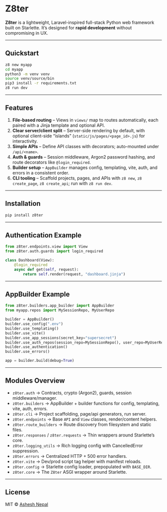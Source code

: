 # Z8ter

**Z8ter** is a lightweight, Laravel-inspired full-stack Python web framework built on Starlette. It’s designed for **rapid development** without compromising in UX.

---

## Quickstart

```bash
z8 new myapp
cd myapp
python3 -m venv venv
source venv/source/bin
pip3 install -r requirements.txt
z8 run dev
```

---

## Features

1. **File-based routing** – Views in `views/` map to routes automatically, each paired with a Jinja template and optional API.
2. **Clear server/client split** – Server-side rendering by default, with optional client-side “islands” (`static/js/pages/<page_id>.js`) for interactivity.
3. **Simple APIs** – Define API classes with decorators; auto-mounted under `/api/<name>`.
4. **Auth & guards** – Session middleware, Argon2 password hashing, and route decorators like `@login_required`.
5. **Builder setup** – `AppBuilder` manages config, templating, vite, auth, and errors in a consistent order.
6. **CLI tooling** – Scaffold projects, pages, and APIs with `z8 new`, `z8 create_page`, `z8 create_api`; run with `z8 run dev`.

---

## Installation

```bash
pip install z8ter
```

---

## Authentication Example

```python
from z8ter.endpoints.view import View
from z8ter.auth.guards import login_required

class Dashboard(View):
    @login_required
    async def get(self, request):
        return self.render(request, "dashboard.jinja")
```

---

## AppBuilder Example

```python
from z8ter.builders.app_builder import AppBuilder
from myapp.repos import MySessionRepo, MyUserRepo

builder = AppBuilder()
builder.use_config(".env")
builder.use_templating()
builder.use_vite()
builder.use_app_sessions(secret_key="supersecret")
builder.use_auth_repos(session_repo=MySessionRepo(), user_repo=MyUserRepo())
builder.use_authentication()
builder.use_errors()

app = builder.build(debug=True)
```

---

## Modules Overview

- `z8ter.auth` → Contracts, crypto (Argon2), guards, session middleware/manager.
- `z8ter.builders` → AppBuilder + builder functions for config, templating, vite, auth, errors.
- `z8ter.cli` → Project scaffolding, page/api generators, run server.
- `z8ter.endpoints` → Base `API` and `View` classes, render/content helpers.
- `z8ter.route_builders` → Route discovery from filesystem and static files.
- `z8ter.responses` / `z8ter.requests` → Thin wrappers around Starlette’s core.
- `z8ter.logging_utils` → Rich logging config with CancelledError suppression.
- `z8ter.errors` → Centralized HTTP + 500 error handlers.
- `z8ter.vite` → Dev/prod script tag helper with manifest reloads.
- `z8ter.config` → Starlette config loader, prepopulated with `BASE_DIR`.
- `z8ter.core` → The `Z8ter` ASGI wrapper around Starlette.

---

## License

MIT © [Ashesh Nepal](https://linkedin.com/in/ashesh808)
